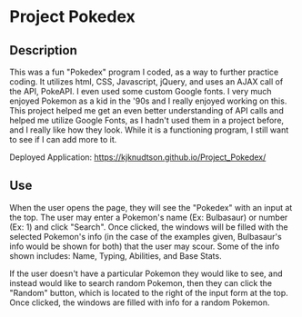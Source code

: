 # Project Pokedex

## Description

This was a fun "Pokedex" program I coded, as a way to further practice coding.  It utilizes html, CSS, Javascript, jQuery, and uses an AJAX call of the API, PokeAPI.  I even used some custom Google fonts.  I very much enjoyed Pokemon as a kid in the '90s and I really enjoyed working on this.  This project helped me get an even better understanding of API calls and helped me utilize Google Fonts, as I hadn't used them in a project before, and I really like how they look.  While it is a functioning program, I still want to see if I can add more to it.

Deployed Application: https://kjknudtson.github.io/Project_Pokedex/

## Use

When the user opens the page, they will see the "Pokedex" with an input at the top.  The user may enter a Pokemon's name (Ex: Bulbasaur) or number (Ex: 1) and click "Search".  Once clicked, the windows will be filled with the selected Pokemon's info (in the case of the examples given, Bulbasaur's info would be shown for both) that the user may scour.  Some of the info shown includes: Name, Typing, Abilities, and Base Stats.

If the user doesn't have a particular Pokemon they would like to see, and instead would like to search random Pokemon, then they can click the "Random" button, which is located to the right of the input form at the top.  Once clicked, the windows are filled with info for a random Pokemon.
